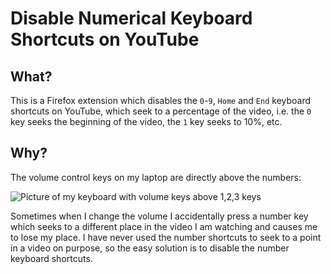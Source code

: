 # Disable Numerical Keyboard Shortcuts on YouTube 

## What?

This is a Firefox extension which disables the `0`-`9`, `Home` and `End`
keyboard shortcuts on YouTube, which seek to a percentage of the video, i.e.
the `0` key seeks the beginning of the video, the `1` key seeks to 10%, etc.

## Why?

The volume control keys on my laptop are directly above the numbers:

![Picture of my keyboard with volume keys above 1,2,3 keys](./keyboard.png)

Sometimes when I change the volume I accidentally press a number key which
seeks to a different place in the video I am watching and causes me to lose my
place. I have never used the number shortcuts to seek to a point in a video on
purpose, so the easy solution is to disable the number keyboard shortcuts.
